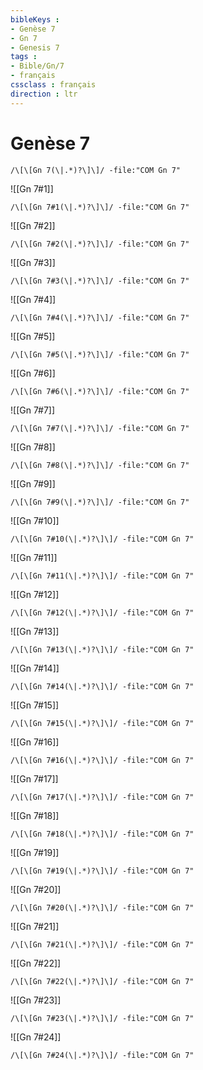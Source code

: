 ```yaml
---
bibleKeys : 
- Genèse 7
- Gn 7
- Genesis 7
tags : 
- Bible/Gn/7
- français
cssclass : français
direction : ltr
---
```


# Genèse 7

```query
/\[\[Gn 7(\|.*)?\]\]/ -file:"COM Gn 7"
```



![[Gn 7#1]]

```query
/\[\[Gn 7#1(\|.*)?\]\]/ -file:"COM Gn 7"
```

![[Gn 7#2]]

```query
/\[\[Gn 7#2(\|.*)?\]\]/ -file:"COM Gn 7"
```

![[Gn 7#3]]

```query
/\[\[Gn 7#3(\|.*)?\]\]/ -file:"COM Gn 7"
```

![[Gn 7#4]]

```query
/\[\[Gn 7#4(\|.*)?\]\]/ -file:"COM Gn 7"
```

![[Gn 7#5]]

```query
/\[\[Gn 7#5(\|.*)?\]\]/ -file:"COM Gn 7"
```

![[Gn 7#6]]

```query
/\[\[Gn 7#6(\|.*)?\]\]/ -file:"COM Gn 7"
```

![[Gn 7#7]]

```query
/\[\[Gn 7#7(\|.*)?\]\]/ -file:"COM Gn 7"
```

![[Gn 7#8]]

```query
/\[\[Gn 7#8(\|.*)?\]\]/ -file:"COM Gn 7"
```

![[Gn 7#9]]

```query
/\[\[Gn 7#9(\|.*)?\]\]/ -file:"COM Gn 7"
```

![[Gn 7#10]]

```query
/\[\[Gn 7#10(\|.*)?\]\]/ -file:"COM Gn 7"
```

![[Gn 7#11]]

```query
/\[\[Gn 7#11(\|.*)?\]\]/ -file:"COM Gn 7"
```

![[Gn 7#12]]

```query
/\[\[Gn 7#12(\|.*)?\]\]/ -file:"COM Gn 7"
```

![[Gn 7#13]]

```query
/\[\[Gn 7#13(\|.*)?\]\]/ -file:"COM Gn 7"
```

![[Gn 7#14]]

```query
/\[\[Gn 7#14(\|.*)?\]\]/ -file:"COM Gn 7"
```

![[Gn 7#15]]

```query
/\[\[Gn 7#15(\|.*)?\]\]/ -file:"COM Gn 7"
```

![[Gn 7#16]]

```query
/\[\[Gn 7#16(\|.*)?\]\]/ -file:"COM Gn 7"
```

![[Gn 7#17]]

```query
/\[\[Gn 7#17(\|.*)?\]\]/ -file:"COM Gn 7"
```

![[Gn 7#18]]

```query
/\[\[Gn 7#18(\|.*)?\]\]/ -file:"COM Gn 7"
```

![[Gn 7#19]]

```query
/\[\[Gn 7#19(\|.*)?\]\]/ -file:"COM Gn 7"
```

![[Gn 7#20]]

```query
/\[\[Gn 7#20(\|.*)?\]\]/ -file:"COM Gn 7"
```

![[Gn 7#21]]

```query
/\[\[Gn 7#21(\|.*)?\]\]/ -file:"COM Gn 7"
```

![[Gn 7#22]]

```query
/\[\[Gn 7#22(\|.*)?\]\]/ -file:"COM Gn 7"
```

![[Gn 7#23]]

```query
/\[\[Gn 7#23(\|.*)?\]\]/ -file:"COM Gn 7"
```

![[Gn 7#24]]

```query
/\[\[Gn 7#24(\|.*)?\]\]/ -file:"COM Gn 7"
```

